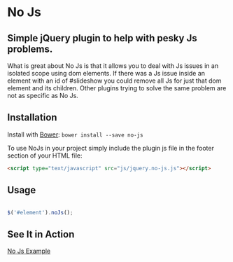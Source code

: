 # No Js

## Simple jQuery plugin to help with pesky Js problems.
What is great about No Js is that it allows you to deal with Js issues in an isolated scope using dom elements. If there was a Js issue inside an element with an id of #slideshow you could remove all Js for just that dom element and its children. Other plugins trying to solve the same problem are not as specific as No Js.

## Installation

Install with [Bower](http://bower.io/):
``bower install --save no-js``

To use NoJs in your project simply include the plugin js file in the footer section
 of your HTML file:
```html
<script type="text/javascript" src="js/jquery.no-js.js"></script>
```

## Usage
```javascript

$('#element').noJs();
```

## See It in Action
[No Js Example](http://codepen.io/neb636/pen/aejhz)
